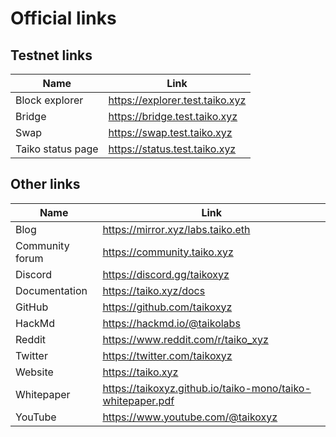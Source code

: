 # Official links

## Testnet links

| Name              | Link                            |
| ----------------- | ------------------------------- |
| Block explorer    | https://explorer.test.taiko.xyz |
| Bridge            | https://bridge.test.taiko.xyz   |
| Swap              | https://swap.test.taiko.xyz     |
| Taiko status page | https://status.test.taiko.xyz   |

## Other links

| Name            | Link                                                       |
| --------------- | ---------------------------------------------------------- |
| Blog            | https://mirror.xyz/labs.taiko.eth                          |
| Community forum | https://community.taiko.xyz                                |
| Discord         | https://discord.gg/taikoxyz                                |
| Documentation   | https://taiko.xyz/docs                                     |
| GitHub          | https://github.com/taikoxyz                                |
| HackMd          | https://hackmd.io/@taikolabs                               |
| Reddit          | https://www.reddit.com/r/taiko_xyz                         |
| Twitter         | https://twitter.com/taikoxyz                               |
| Website         | https://taiko.xyz                                          |
| Whitepaper      | https://taikoxyz.github.io/taiko-mono/taiko-whitepaper.pdf |
| YouTube         | https://www.youtube.com/@taikoxyz                          |
